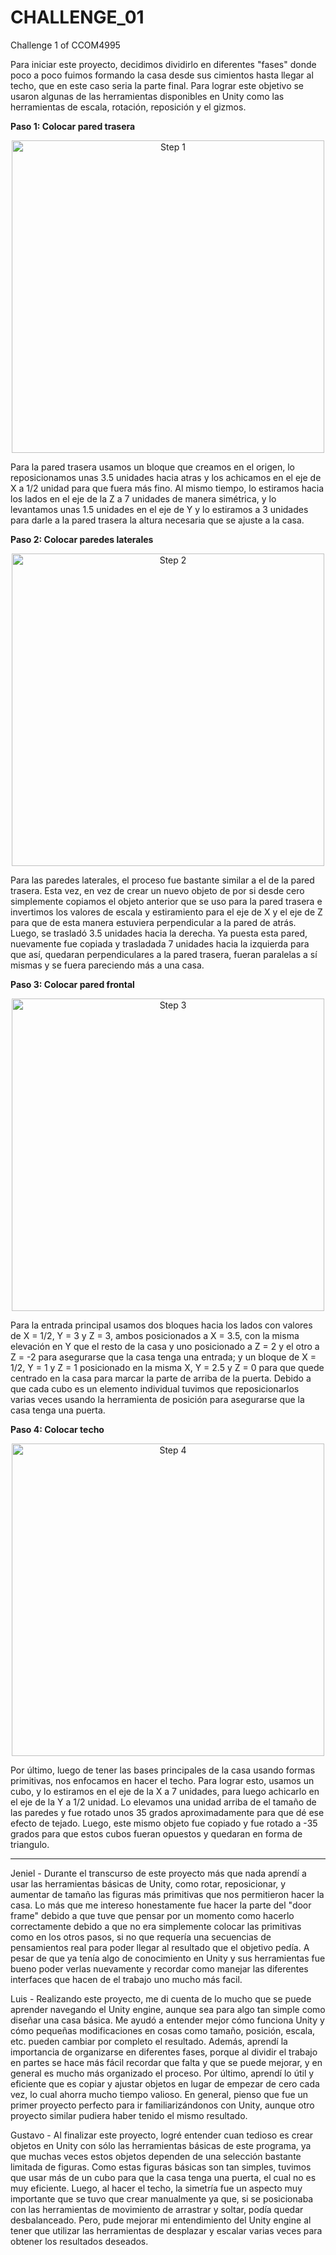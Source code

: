 # CHALLENGE_01
Challenge 1 of CCOM4995

Para iniciar este proyecto, decidimos dividirlo en diferentes "fases" donde poco a poco fuimos formando la casa desde sus cimientos hasta llegar al techo, que en este caso seria la parte final. Para lograr este objetivo se usaron algunas de las herramientas disponibles en Unity como las herramientas de escala, rotación, reposición y el gizmos.

**Paso 1: Colocar pared trasera**

<p align="center">
  <img width="500" height="500" alt="Step 1" src="https://github.com/user-attachments/assets/56c7c29b-8f60-4fcd-a9b4-08b2bbfdf058" />
</p>

Para la pared trasera usamos un bloque que creamos en el origen, lo reposicionamos unas 3.5 unidades hacia atras y los achicamos en el eje de X a 1/2 unidad para que fuera más fino. Al mismo tiempo, lo estiramos hacia los lados en el eje de la Z a 7 unidades de manera simétrica, y lo levantamos unas 1.5 unidades en el eje de Y y lo estiramos a 3 unidades para darle a la pared trasera la altura necesaria que se ajuste a la casa.

**Paso 2: Colocar paredes laterales**

<p align="center">
  <img width="500" height="500" alt="Step 2" src="https://github.com/user-attachments/assets/49fdcfc1-400b-4482-9f70-36c32d5f7227" />
</p>
  
Para las paredes laterales, el proceso fue bastante similar a el de la pared trasera. Esta vez, en vez de crear un nuevo objeto de por si desde cero simplemente copiamos el objeto anterior que se uso para la pared trasera e invertimos los valores de escala y estiramiento para el eje de X y el eje de Z para que de esta manera estuviera perpendicular a la pared de atrás. Luego, se trasladó 3.5 unidades hacia la derecha. Ya puesta esta pared, nuevamente fue copiada y trasladada 7 unidades hacia la izquierda para que así, quedaran perpendiculares a la pared trasera, fueran paralelas a sí mismas y se fuera pareciendo más a una casa.

**Paso 3: Colocar pared frontal**

<p align="center">
  <img width="500" height="500" alt="Step 3" src="https://github.com/user-attachments/assets/9ab2c841-54aa-4b92-affa-13dfad1808be" />
</p>

Para la entrada principal usamos dos bloques hacia los lados con valores de X = 1/2, Y = 3 y Z = 3, ambos posicionados a X = 3.5, con la misma elevación en Y que el resto de la casa y uno posicionado a Z = 2 y el otro a Z = -2 para asegurarse que la casa tenga una entrada; y un bloque de X = 1/2, Y = 1 y Z = 1 posicionado en la misma X, Y = 2.5 y Z = 0 para que quede centrado en la casa para marcar la parte de arriba de la puerta. Debido a que cada cubo es un elemento individual tuvimos que reposicionarlos varias veces usando la herramienta de posición para asegurarse que la casa tenga una puerta. 

**Paso 4: Colocar techo**

<p align="center">
  <img width="500" height="500" alt="Step 4" src="https://github.com/user-attachments/assets/145a1df2-b168-4672-9431-b01de2d508fa" />
</p>

Por último, luego de tener las bases principales de la casa usando formas primitivas, nos enfocamos en hacer el techo. Para lograr esto, usamos un cubo, y lo estiramos en el eje de la X a 7 unidades, para luego achicarlo en el eje de la Y a 1/2 unidad. Lo elevamos una unidad arriba de el tamaño de las paredes y fue rotado unos 35 grados aproximadamente para que dé ese efecto de tejado. Luego, este mismo objeto fue copiado y fue rotado a -35 grados para que estos cubos fueran opuestos y quedaran en forma de triangulo.

------------------------------------------------------------------------------------------------------------------------------------------------------------------------------

Jeniel - Durante el transcurso de este proyecto más que nada aprendí a usar las herramientas básicas de Unity, como rotar, reposicionar, y aumentar de tamaño las figuras más primitivas que nos permitieron hacer la casa. Lo más que me intereso honestamente fue hacer la parte del "door frame" debido a que tuve que pensar por un momento como hacerlo correctamente debido a que no era simplemente colocar las primitivas como en los otros pasos, si no que requería una secuencias de pensamientos real para poder llegar al resultado que el objetivo pedía. A pesar de que ya tenía algo de conocimiento en Unity y sus herramientas fue bueno poder verlas nuevamente y recordar como manejar las diferentes interfaces que hacen de el trabajo uno mucho más facil.

Luis - Realizando este proyecto, me di cuenta de lo mucho que se puede aprender navegando el Unity engine, aunque sea para algo tan simple como diseñar una casa básica. Me ayudó a entender mejor cómo funciona Unity y cómo pequeñas modificaciones en cosas como tamaño, posición, escala, etc. pueden cambiar por completo el resultado. Además, aprendí la importancia de organizarse en diferentes fases, porque al dividir el trabajo en partes se hace más fácil recordar que falta y que se puede mejorar, y en general es mucho más organizado el proceso. Por último, aprendí lo útil y eficiente que es copiar y ajustar objetos en lugar de empezar de cero cada vez, lo cual ahorra mucho tiempo valioso. En general, pienso que fue un primer proyecto perfecto para ir familiarizándonos con Unity, aunque otro proyecto similar pudiera haber tenido el mismo resultado.

Gustavo - Al finalizar este proyecto, logré entender cuan tedioso es crear objetos en Unity con sólo las herramientas básicas de este programa, ya que muchas veces estos objetos dependen de una selección bastante limitada de figuras. Como estas figuras básicas son tan simples, tuvimos que usar más de un cubo para que la casa tenga una puerta, el cual no es muy eficiente. Luego, al hacer el techo, la simetría fue un aspecto muy importante que se tuvo que crear manualmente ya que, si se posicionaba con las herramientas de movimiento de arrastrar y soltar, podía quedar desbalanceado. Pero, pude mejorar mi entendimiento del Unity engine al tener que utilizar las herramientas de desplazar y escalar varias veces para obtener los resultados deseados. 
